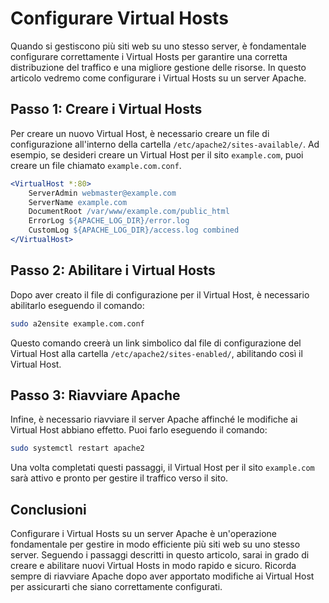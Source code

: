 # Configurare Virtual Hosts

Quando si gestiscono più siti web su uno stesso server, è fondamentale configurare correttamente i Virtual Hosts per garantire una corretta distribuzione del traffico e una migliore gestione delle risorse. In questo articolo vedremo come configurare i Virtual Hosts su un server Apache.

## Passo 1: Creare i Virtual Hosts

Per creare un nuovo Virtual Host, è necessario creare un file di configurazione all'interno della cartella `/etc/apache2/sites-available/`. Ad esempio, se desideri creare un Virtual Host per il sito `example.com`, puoi creare un file chiamato `example.com.conf`.

```apache
<VirtualHost *:80>
    ServerAdmin webmaster@example.com
    ServerName example.com
    DocumentRoot /var/www/example.com/public_html
    ErrorLog ${APACHE_LOG_DIR}/error.log
    CustomLog ${APACHE_LOG_DIR}/access.log combined
</VirtualHost>
```

## Passo 2: Abilitare i Virtual Hosts

Dopo aver creato il file di configurazione per il Virtual Host, è necessario abilitarlo eseguendo il comando:

```bash
sudo a2ensite example.com.conf
```

Questo comando creerà un link simbolico dal file di configurazione del Virtual Host alla cartella `/etc/apache2/sites-enabled/`, abilitando così il Virtual Host.

## Passo 3: Riavviare Apache

Infine, è necessario riavviare il server Apache affinché le modifiche ai Virtual Host abbiano effetto. Puoi farlo eseguendo il comando:

```bash
sudo systemctl restart apache2
```

Una volta completati questi passaggi, il Virtual Host per il sito `example.com` sarà attivo e pronto per gestire il traffico verso il sito.

## Conclusioni

Configurare i Virtual Hosts su un server Apache è un'operazione fondamentale per gestire in modo efficiente più siti web su uno stesso server. Seguendo i passaggi descritti in questo articolo, sarai in grado di creare e abilitare nuovi Virtual Hosts in modo rapido e sicuro. Ricorda sempre di riavviare Apache dopo aver apportato modifiche ai Virtual Host per assicurarti che siano correttamente configurati.